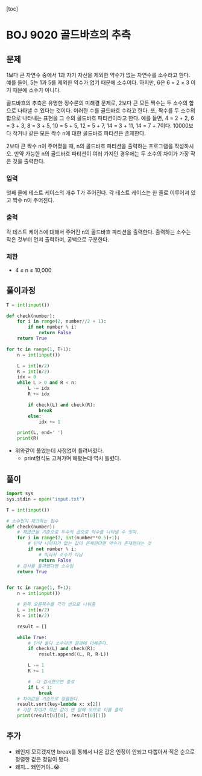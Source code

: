 [toc]



# BOJ 9020 골드바흐의 추측

## 문제

1보다 큰 자연수 중에서  1과 자기 자신을 제외한 약수가 없는 자연수를 소수라고 한다. 예를 들어, 5는 1과 5를 제외한 약수가 없기 때문에 소수이다. 하지만, 6은 6 = 2 × 3 이기 때문에 소수가 아니다.

골드바흐의 추측은 유명한 정수론의 미해결 문제로, 2보다 큰 모든 짝수는 두 소수의 합으로 나타낼 수 있다는 것이다. 이러한 수를 골드바흐 수라고 한다. 또, 짝수를 두 소수의 합으로 나타내는 표현을 그 수의 골드바흐 파티션이라고 한다. 예를 들면, 4 = 2 + 2, 6 = 3 + 3, 8 = 3 + 5, 10 = 5 + 5, 12 = 5 + 7, 14 = 3 + 11, 14 = 7 + 7이다. 10000보다 작거나 같은 모든 짝수 n에 대한 골드바흐 파티션은 존재한다.

2보다 큰 짝수 n이 주어졌을 때, n의 골드바흐 파티션을 출력하는 프로그램을 작성하시오. 만약 가능한 n의 골드바흐 파티션이 여러 가지인 경우에는 두 소수의 차이가 가장 작은 것을 출력한다.

### 입력

첫째 줄에 테스트 케이스의 개수 T가 주어진다. 각 테스트 케이스는 한 줄로 이루어져 있고 짝수 n이 주어진다.

### 출력

각 테스트 케이스에 대해서 주어진 n의 골드바흐 파티션을 출력한다. 출력하는 소수는 작은 것부터 먼저 출력하며, 공백으로 구분한다.

### 제한

- 4 ≤ n ≤ 10,000





## 풀이과정



```python
T = int(input())

def check(number):
    for i in range(2, number//2 + 1):
        if not number % i:
            return False
    return True

for tc in range(1, T+1):
    n = int(input())

    L = int(n/2)
    R = int(n/2)
    idx = 0
    while L > 0 and R < n:
        L -= idx
        R += idx

        if check(L) and check(R):
            break
        else:
            idx += 1

    print(L, end=' ')
    print(R)
```

* 위와같이 풀었는데 사정없이 틀려버렸다.
  * print형식도 고쳐가며 해봤는데 역시 틀렸다.



## 풀이

```python
import sys
sys.stdin = open("input.txt")

T = int(input())

# 소수인지 체크하는 함수
def check(number):
    # 제곱근을 기준으로 두수의 곱으로 약수를 나타낼 수 잇따.
    for i in range(2, int(number**0.5)+1):
        # 만약 나머지가 없는 값이 존재한다면 약수가 존재한다는 것
        if not number % i:
            # 따라서 소수가 아님
            return False
    # 검사를 통과했다면 소수임
    return True


for tc in range(1, T+1):
    n = int(input())

    # 왼쪽 오른쪽수를 각각 반으로 나눠줌
    L = int(n/2)
    R = int(n/2)

    result = []

    while True:
        # 만약 둘다 소수라면 결과에 더해준다.
        if check(L) and check(R):
            result.append((L, R, R-L))

        L -= 1
        R += 1

        #  다 검사했으면 종료
        if L < 1:
            break
    # 차이값을 기준으로 정렬한다.
    result.sort(key=lambda x: x[2])
    # 가장 차이가 적은 값이 맨 앞에 오므로 이를 출력
    print(result[0][0], result[0][1])

```



## 추가

* 왜인지 모르겠지만 break를 통해서 나온 값은 인정이 안되고 다뽑아서 적은 순으로 정렬한 값은 정답이 됐다.
* 왜지... 왜인거야..😭